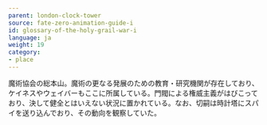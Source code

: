 ```yaml
---
parent: london-clock-tower
source: fate-zero-animation-guide-i
id: glossary-of-the-holy-grail-war-i
language: ja
weight: 19
category:
- place
---
```


魔術協会の総本山。魔術の更なる発展のための教育・研究機関が存在しており、ケイネスやウェイバーもここに所属している。門閥による権威主義がはびこっており、決して健全とはいえない状況に置かれている。なお、切嗣は時計塔にスパイを送り込んでおり、その動向を観察していた。
